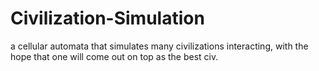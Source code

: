 # Civilization-Simulation
a cellular automata that simulates many civilizations interacting, with the hope that one will come out on top as the best civ.
